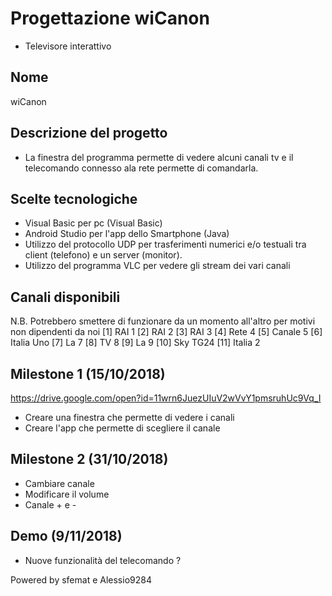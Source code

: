 # Progettazione wiCanon
- Televisore interattivo

## Nome
wiCanon

## Descrizione del progetto
- La finestra del programma permette di vedere alcuni canali tv e il telecomando connesso ala rete permette di comandarla.

## Scelte tecnologiche
- Visual Basic per pc (Visual Basic)
- Android Studio per l'app dello Smartphone (Java)
- Utilizzo del protocollo UDP per trasferimenti numerici e/o testuali tra client (telefono) e un server (monitor).
- Utilizzo del programma VLC per vedere gli stream dei vari canali

## Canali disponibili
N.B. Potrebbero smettere di funzionare da un momento all'altro per motivi non dipendenti da noi
[1] RAI 1 
[2] RAI 2
[3] RAI 3
[4] Rete 4
[5] Canale 5
[6] Italia Uno
[7] La 7
[8] TV 8
[9] La 9
[10] Sky TG24
[11] Italia 2

## Milestone 1 (15/10/2018)
https://drive.google.com/open?id=11wrn6JuezUIuV2wVvY1pmsruhUc9Vq_I
- Creare una finestra che permette di vedere i canali
- Creare l'app che permette di scegliere il canale

## Milestone 2 (31/10/2018)
- Cambiare canale
- Modificare il volume
- Canale + e -

## Demo (9/11/2018)
- Nuove funzionalità del telecomando ?

Powered by sfemat e Alessio9284
